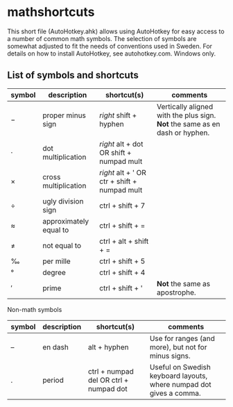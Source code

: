 # mathshortcuts
This short file (AutoHotkey.ahk) allows using AutoHotkey for easy access to a number of common math symbols. The selection of symbols are somewhat adjusted to fit the needs of conventions used in Sweden. For details on how to install AutoHotkey, see autohotkey.com. Windows only.

## List of symbols and shortcuts
| symbol | description | shortcut(s) | comments |
|---|---|---|---|
| − | proper minus sign | *right* shift + hyphen | Vertically aligned with the plus sign. **Not** the same as en dash or hyphen. |
| · | dot multiplication | *right* alt + dot OR shift + numpad mult |
| × | cross multiplication | *right* alt + ' OR ctr + shift + numpad mult |
| ÷ | ugly division sign | ctrl + shift + 7 |
| ≈ | approximately equal to | ctrl + shift + = |
| ≠ | not equal to | ctrl + alt + shift + = |
| ‰ | per mille | ctrl + shift + 5 |
| ° | degree | ctrl + shift + 4 |
| ′ | prime | ctrl + shift + ' | **Not** the same as apostrophe. |

Non-math symbols

| symbol | description | shortcut(s) | comments |
|---|---|---|---|
| – | en dash | alt + hyphen | Use for ranges (and more), but not for minus signs. |
| . | period | ctrl + numpad del OR ctrl + numpad dot | Useful on Swedish keyboard layouts, where numpad dot gives a comma. |
